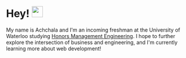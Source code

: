 # Hey! <img src="https://raw.githubusercontent.com/MartinHeinz/MartinHeinz/master/wave.gif" width="30px">

My name is Achchala and I'm an incoming freshman at the University of Waterloo studying <a href="https://uwaterloo.ca/future-students/programs/management-engineering" target="_blank">Honors Management Engineering</a>. I hope to further explore the intersection of business and engineering, and I'm currently learning more about web development! 

<!--
**achchala/Achchala** is a ✨ _special_ ✨ repository because its `README.md` (this file) appears on your GitHub profile.

- 🔭 I’m currently working on ...
- 🌱 I’m currently learning ...
- 👯 I’m looking to collaborate on ...
- 🤔 I’m looking for help with ...
- 💬 Ask me about ...
- 📫 How to reach me: ...
- 😄 Pronouns: ...
- ⚡ Fun fact: ...
-->
